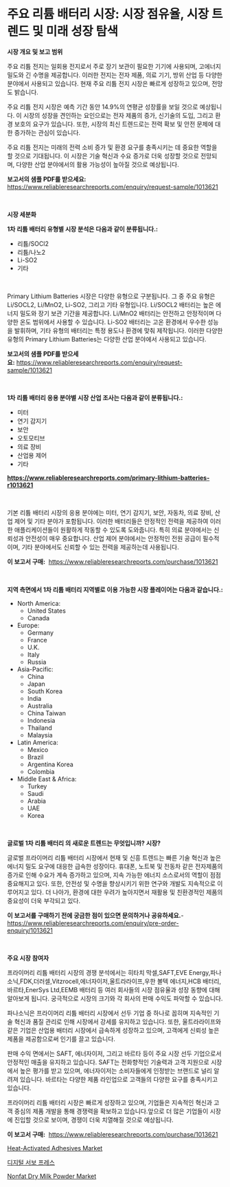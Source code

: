 <p><h1>주요 리튬 배터리 시장: 시장 점유율, 시장 트렌드 및 미래 성장 탐색</h1></p><p><strong>시장 개요 및 보고 범위</strong></p>
<p><p>주요 리튬 전지는 일회용 전지로서 주로 장기 보관이 필요한 기기에 사용되며, 고에너지 밀도와 긴 수명을 제공합니다. 이러한 전지는 전자 제품, 의료 기기, 방위 산업 등 다양한 분야에서 사용되고 있습니다. 현재 주요 리튬 전지 시장은 빠르게 성장하고 있으며, 전망도 밝습니다. </p><p>주요 리튬 전지 시장은 예측 기간 동안 14.9%의 연평균 성장률을 보일 것으로 예상됩니다. 이 시장의 성장을 견인하는 요인으로는 전자 제품의 증가, 신기술의 도입, 그리고 환경 보호의 요구가 있습니다. 또한, 시장의 최신 트렌드로는 전력 확보 및 안전 문제에 대한 증가하는 관심이 있습니다.</p><p>주요 리튬 전지는 미래의 전력 소비 증가 및 환경 요구를 충족시키는 데 중요한 역할을 할 것으로 기대됩니다. 이 시장은 기술 혁신과 수요 증가로 더욱 성장할 것으로 전망되며, 다양한 산업 분야에서의 활용 가능성이 높아질 것으로 예상됩니다.</p></p>
<p><strong>보고서의 샘플 PDF를 받으세요:</strong> <a href="https://www.reliableresearchreports.com/enquiry/request-sample/1013621">https://www.reliableresearchreports.com/enquiry/request-sample/1013621</a></p>
<p>&nbsp;</p>
<p><strong>시장 세분화</strong></p>
<p><strong>1차 리튬 배터리 유형별 시장 분석은 다음과 같이 분류됩니다.:</strong></p>
<p><ul><li>리튬/SOCl2</li><li>리튬/나노2</li><li>Li-SO2</li><li>기타</li></ul></p>
<p>&nbsp;</p>
<p><p>Primary Lithium Batteries 시장은 다양한 유형으로 구분됩니다. 그 중 주요 유형은 Li/SOCL2, Li/MnO2, Li-SO2, 그리고 기타 유형입니다. Li/SOCL2 배터리는 높은 에너지 밀도와 장기 보관 기간을 제공합니다. Li/MnO2 배터리는 안전하고 안정적이며 다양한 온도 범위에서 사용할 수 있습니다. Li-SO2 배터리는 고온 환경에서 우수한 성능을 발휘하며, 기타 유형의 배터리는 특정 용도나 환경에 맞춰 제작됩니다. 이러한 다양한 유형의 Primary Lithium Batteries는 다양한 산업 분야에서 사용되고 있습니다.</p></p>
<p><strong>보고서의 샘플 PDF를 받으세요:</strong>&nbsp;<a href="https://www.reliableresearchreports.com/enquiry/request-sample/1013621">https://www.reliableresearchreports.com/enquiry/request-sample/1013621</a></p>
<p>&nbsp;</p>
<p><strong> 1차 리튬 배터리 응용 분야별 시장 산업 조사는 다음과 같이 분류됩니다.:</strong></p>
<p><ul><li>미터</li><li>연기 감지기</li><li>보안</li><li>오토모티브</li><li>의료 장비</li><li>산업용 제어</li><li>기타</li></ul></p>
<p><strong><a href="https://www.reliableresearchreports.com/primary-lithium-batteries-r1013621">https://www.reliableresearchreports.com/primary-lithium-batteries-r1013621</a></strong></p>
<p>&nbsp;</p>
<p><p>기본 리튬 배터리 시장의 응용 분야에는 미터, 연기 감지기, 보안, 자동차, 의료 장비, 산업 제어 및 기타 분야가 포함됩니다. 이러한 배터리들은 안정적인 전력을 제공하여 이러한 애플리케이션들이 원활하게 작동할 수 있도록 도와줍니다. 특히 의료 분야에서는 신뢰성과 안전성이 매우 중요합니다. 산업 제어 분야에서는 안정적인 전원 공급이 필수적이며, 기타 분야에서도 신뢰할 수 있는 전력을 제공하는데 사용됩니다.</p></p>
<p><strong>이 보고서 구매:</strong>&nbsp; <a href="https://www.reliableresearchreports.com/purchase/1013621">https://www.reliableresearchreports.com/purchase/1013621</a></p>
<p>&nbsp;</p>
<p><strong>지역 측면에서 1차 리튬 배터리 지역별로 이용 가능한 시장 플레이어는 다음과 같습니다.:</strong></p>
<p><ul>
    <li>
        North America:
        <ul>
            <li>United States</li>
            <li>Canada</li>
        </ul>
    </li>
    <li>
        Europe:
        <ul>
            <li>Germany</li>
            <li>France</li>
            <li>U.K.</li>
            <li>Italy</li>
            <li>Russia</li>
        </ul>
    </li>
    <li>
        Asia-Pacific:
        <ul>
            <li>China</li>
            <li>Japan</li>
            <li>South Korea</li>
            <li>India</li>
            <li>Australia</li>
            <li>China Taiwan</li>
            <li>Indonesia</li>
            <li>Thailand</li>
            <li>Malaysia</li>
        </ul>
    </li>
    <li>
        Latin America:
        <ul>
            <li>Mexico</li>
            <li>Brazil</li>
            <li>Argentina Korea</li>
            <li>Colombia</li>
        </ul>
    </li>
    <li>
        Middle East & Africa:
        <ul>
            <li>Turkey</li>
            <li>Saudi</li>
            <li>Arabia</li>
            <li>UAE</li>
            <li>Korea</li>
        </ul>
    </li>
    </ul></p>
<p>&nbsp;</p>
<p><strong>글로벌 1차 리튬 배터리 의 새로운 트렌드는 무엇입니까? 시장?</strong></p>
<p><p>글로벌 프라이머리 리튬 배터리 시장에서 현재 및 신흥 트렌드는 빠른 기술 혁신과 높은 에너지 밀도 요구에 대응한 급속한 성장이다. 휴대폰, 노트북 및 전동차 같은 전자제품의 증가로 인해 수요가 계속 증가하고 있으며, 지속 가능한 에너지 소스로서의 역할이 점점 중요해지고 있다. 또한, 안전성 및 수명을 향상시키기 위한 연구와 개발도 지속적으로 이루어지고 있다. 더 나아가, 환경에 대한 우려가 높아지면서 재활용 및 친환경적인 제품의 중요성이 더욱 부각되고 있다.</p></p>
<p><strong>이 보고서를 구매하기 전에 궁금한 점이 있으면 문의하거나 공유하세요.</strong>- <a href="https://www.reliableresearchreports.com/enquiry/pre-order-enquiry/1013621">https://www.reliableresearchreports.com/enquiry/pre-order-enquiry/1013621</a></p>
<p>&nbsp;</p>
<p><strong>주요 시장 참여자</strong></p>
<p><p>프라이머리 리튬 배터리 시장의 경쟁 분석에서는 히타치 막셀,SAFT,EVE Energy,파나소닉,FDK,더러셀,Vitzrocell,에너자이저,울트라라이프,우한 볼텍 에너지,HCB 배터리,바르타,EnerSys Ltd,EEMB 배터리 등 여러 회사들의 시장 점유율과 성장 동향에 대해 알아보게 됩니다. 궁극적으로 시장의 크기와 각 회사의 판매 수익도 파악할 수 있습니다.</p><p>파나소닉은 프라이머리 리튬 배터리 시장에서 선두 기업 중 하나로 꼽히며 지속적인 기술 혁신과 품질 관리로 인해 시장에서 강세를 유지하고 있습니다. 또한, 울트라라이프와 같은 기업은 산업용 배터리 시장에서 급속하게 성장하고 있으며, 고객에게 신뢰성 높은 제품을 제공함으로써 인기를 끌고 있습니다.</p><p>판매 수익 면에서는 SAFT, 에너자이저, 그리고 바르타 등이 주요 시장 선두 기업으로서 안정적인 매출을 유지하고 있습니다. SAFT는 전화향적인 기술력과 고객 지원으로 시장에서 높은 평가를 받고 있으며, 에너자이저는 소비자들에게 인정받는 브랜드로 널리 알려져 있습니다. 바르타는 다양한 제품 라인업으로 고객들의 다양한 요구를 충족시키고 있습니다.</p><p>프라이머리 리튬 배터리 시장은 빠르게 성장하고 있으며, 기업들은 지속적인 혁신과 고객 중심의 제품 개발을 통해 경쟁력을 확보하고 있습니다.앞으로 더 많은 기업들이 시장에 진입할 것으로 보이며, 경쟁이 더욱 치열해질 것으로 예상됩니다.</p></p>
<p><strong>이 보고서 구매:</strong>&nbsp;&nbsp;<a href="https://www.reliableresearchreports.com/purchase/1013621">https://www.reliableresearchreports.com/purchase/1013621</a></p>
<p><p><a href="https://issuu.com/reportprime-2/docs/heat-activated-adhesives-market-size-2030.pptx">Heat-Activated Adhesives Market</a></p><p><a href="https://github.com/sammyUltyylrich9067856/Market-Research-Report-List-1/blob/main/170214317170.md">디지털 서보 프레스</a></p><p><a href="https://github.com/Krish2023na/Market-Research-Report-List-3/blob/main/nonfat-dry-milk-powder-market.md">Nonfat Dry Milk Powder Market</a></p></p>